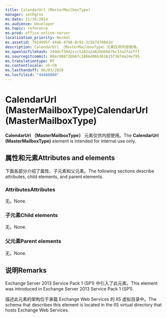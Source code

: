```yaml
---
title: CalendarUrl (MasterMailboxType)
manager: sethgros
ms.date: 11/16/2014
ms.audience: Developer
ms.topic: reference
ms.prod: office-online-server
localization_priority: Normal
ms.assetid: 7914995f-444b-4798-8c92-3c5b7d70042d
description: CalendarUrl （MasterMailboxType）元素仅供内部使用。
ms.openlocfilehash: 249dcf3d42ccc5202a2a62bbbb67bc33a2fa2fff
ms.sourcegitcommit: 88ec988f2bb67c1866d06b361615f3674a24e795
ms.translationtype: MT
ms.contentlocale: zh-CN
ms.lasthandoff: 06/03/2020
ms.locfileid: "44460804"
---
```

# <a name="calendarurl-mastermailboxtype"></a><span data-ttu-id="8b470-103">CalendarUrl (MasterMailboxType)</span><span class="sxs-lookup"><span data-stu-id="8b470-103">CalendarUrl (MasterMailboxType)</span></span>

<span data-ttu-id="8b470-104">**CalendarUrl （MasterMailboxType）** 元素仅供内部使用。</span><span class="sxs-lookup"><span data-stu-id="8b470-104">The **CalendarUrl (MasterMailboxType)** element is intended for internal use only.</span></span> 

## <a name="attributes-and-elements"></a><span data-ttu-id="8b470-105">属性和元素</span><span class="sxs-lookup"><span data-stu-id="8b470-105">Attributes and elements</span></span>

<span data-ttu-id="8b470-106">下面各部分介绍了属性、子元素和父元素。</span><span class="sxs-lookup"><span data-stu-id="8b470-106">The following sections describe attributes, child elements, and parent elements.</span></span>
  
### <a name="attributes"></a><span data-ttu-id="8b470-107">Attributes</span><span class="sxs-lookup"><span data-stu-id="8b470-107">Attributes</span></span>

<span data-ttu-id="8b470-108">无。</span><span class="sxs-lookup"><span data-stu-id="8b470-108">None.</span></span>
  
### <a name="child-elements"></a><span data-ttu-id="8b470-109">子元素</span><span class="sxs-lookup"><span data-stu-id="8b470-109">Child elements</span></span>

<span data-ttu-id="8b470-110">无。</span><span class="sxs-lookup"><span data-stu-id="8b470-110">None.</span></span>
  
### <a name="parent-elements"></a><span data-ttu-id="8b470-111">父元素</span><span class="sxs-lookup"><span data-stu-id="8b470-111">Parent elements</span></span>

<span data-ttu-id="8b470-112">无。</span><span class="sxs-lookup"><span data-stu-id="8b470-112">None.</span></span>
  
## <a name="remarks"></a><span data-ttu-id="8b470-113">说明</span><span class="sxs-lookup"><span data-stu-id="8b470-113">Remarks</span></span>

<span data-ttu-id="8b470-114">Exchange Server 2013 Service Pack 1 (SP1) 中引入了此元素。</span><span class="sxs-lookup"><span data-stu-id="8b470-114">This element was introduced in Exchange Server 2013 Service Pack 1 (SP1).</span></span>
  
<span data-ttu-id="8b470-115">描述此元素的架构位于承载 Exchange Web Services 的 IIS 虚拟目录中。</span><span class="sxs-lookup"><span data-stu-id="8b470-115">The schema that describes this element is located in the IIS virtual directory that hosts Exchange Web Services.</span></span>
  

